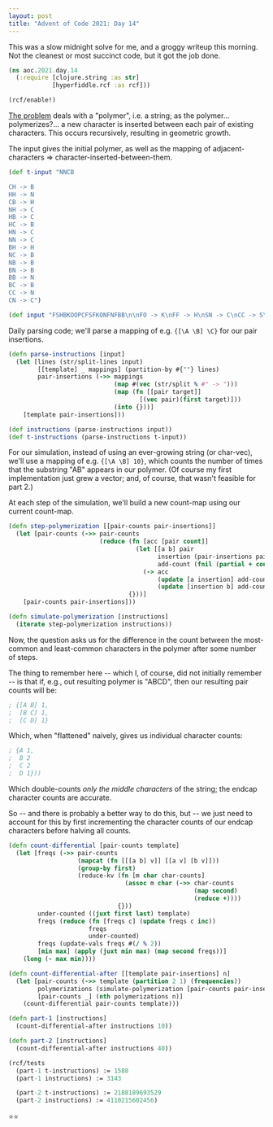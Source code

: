 ```yaml
---
layout: post
title: "Advent of Code 2021: Day 14"
---
```

This was a slow midnight solve for me, and a groggy writeup
this morning. Not the cleanest or most succinct code, but it
got the job done.
```clojure
(ns aoc.2021.day.14
  (:require [clojure.string :as str]
            [hyperfiddle.rcf :as rcf]))

(rcf/enable!)
```

[The problem](https://adventofcode.com/2021/day/14) deals with a "polymer", i.e.
a string; as the polymer... polymerizes?... a new character is inserted between each
pair of existing characters. This occurs recursively, resulting in geometric growth.

The input gives the initial polymer, as well as the mapping of adjacent-characters =>
character-inserted-between-them.
```clojure
(def t-input "NNCB

CH -> B
HH -> N
CB -> H
NH -> C
HB -> C
HC -> B
HN -> C
NN -> C
BH -> H
NC -> B
NB -> B
BN -> B
BB -> N
BC -> B
CC -> N
CN -> C")

(def input "FSHBKOOPCFSFKONFNFBB\n\nFO -> K\nFF -> H\nSN -> C\nCC -> S\nBB -> V\nFK -> H\nPC -> P\nPH -> N\nOB -> O\nPV -> C\nBH -> B\nHO -> C\nVF -> H\nHB -> O\nVO -> N\nHK -> N\nOF -> V\nPF -> C\nKS -> H\nKV -> F\nPO -> B\nBF -> P\nOO -> B\nPS -> S\nKC -> P\nBV -> K\nOC -> B\nSH -> C\nSF -> P\nNH -> C\nBS -> C\nVH -> F\nCH -> S\nBC -> B\nON -> K\nFH -> O\nHN -> O\nHS -> C\nKK -> V\nOK -> K\nVC -> H\nHV -> F\nFS -> H\nOV -> P\nHF -> F\nFB -> O\nCK -> O\nHP -> C\nNN -> V\nPP -> F\nFC -> O\nSK -> N\nFN -> K\nHH -> F\nBP -> O\nCP -> K\nVV -> S\nBO -> N\nKN -> S\nSB -> B\nSC -> H\nOS -> S\nCF -> K\nOP -> P\nCO -> C\nVK -> C\nNB -> K\nPB -> S\nFV -> B\nCS -> C\nHC -> P\nPK -> V\nBK -> P\nKF -> V\nNS -> P\nSO -> C\nCV -> P\nNP -> V\nVB -> F\nKO -> C\nKP -> F\nKH -> N\nVN -> S\nNO -> P\nNF -> K\nCB -> H\nVS -> V\nNK -> N\nKB -> C\nSV -> F\nNC -> H\nVP -> K\nPN -> H\nOH -> K\nCN -> N\nBN -> F\nNV -> K\nSP -> S\nSS -> K\nFP -> S\n")
```

Daily parsing code; we'll parse a mapping of e.g. `{[\A \B] \C}` for
our pair insertions.
```clojure
(defn parse-instructions [input]
  (let [lines (str/split-lines input)
        [[template] _ mappings] (partition-by #{""} lines)
        pair-insertions (->> mappings
                             (map #(vec (str/split % #" -> ")))
                             (map (fn [[pair target]]
                                    [(vec pair)(first target)]))
                             (into {}))]
    [template pair-insertions]))

(def instructions (parse-instructions input))
(def t-instructions (parse-instructions t-input))
```

For our simulation, instead of using an ever-growing string (or char-vec),
we'll use a mapping of e.g. `{[\A \B] 10}`, which counts the number of times
that the substring "AB" appears in our polymer. (Of course my first implementation
just grew a vector; and, of course, that wasn't feasible for part 2.)

At each step of the simulation, we'll build a new count-map using our current
count-map.
```clojure
(defn step-polymerization [[pair-counts pair-insertions]]
  (let [pair-counts (->> pair-counts
                         (reduce (fn [acc [pair count]]
                                   (let [[a b] pair
                                         insertion (pair-insertions pair)
                                         add-count (fnil (partial + count) 0)]
                                     (-> acc
                                         (update [a insertion] add-count)
                                         (update [insertion b] add-count))))
                                 {}))]
    [pair-counts pair-insertions]))

(defn simulate-polymerization [instructions]
  (iterate step-polymerization instructions))
```

Now, the question asks us for the difference in the count between
the most-common and least-common characters in the polymer after
some number of steps.

The thing to remember here -- which I, of course, did not initially
remember -- is that if, e.g., out resulting polymer is "ABCD", then
our resulting pair counts will be:
```clojure
; {[A B] 1,
;  [B C] 1,
;  [C D] 1}
```

Which, when "flattened" naively, gives us individual character counts:
```clojure
; {A 1,
;  B 2
;  C 2
;  D 1}))
```

Which double-counts *only the middle characters* of the string;
the endcap character counts are accurate.

So -- and there is probably a better way to do this, but --
we just need to account for this by first incrementing the
character counts of our endcap characters before halving
all counts.
```clojure
(defn count-differential [pair-counts template]
  (let [freqs (->> pair-counts
                   (mapcat (fn [[[a b] v]] [[a v] [b v]]))
                   (group-by first)
                   (reduce-kv (fn [m char char-counts]
                                (assoc m char (->> char-counts
                                                   (map second)
                                                   (reduce +))))
                              {}))
        under-counted ((juxt first last) template)
        freqs (reduce (fn [freqs c] (update freqs c inc))
                      freqs
                      under-counted)
        freqs (update-vals freqs #(/ % 2))
        [min max] (apply (juxt min max) (map second freqs))]
    (long (- max min))))

(defn count-differential-after [[template pair-insertions] n]
  (let [pair-counts (->> template (partition 2 1) (frequencies))
        polymerizations (simulate-polymerization [pair-counts pair-insertions])
        [pair-counts _] (nth polymerizations n)]
    (count-differential pair-counts template)))

(defn part-1 [instructions]
  (count-differential-after instructions 10))

(defn part-2 [instructions]
  (count-differential-after instructions 40))

(rcf/tests
  (part-1 t-instructions) := 1588
  (part-1 instructions) := 3143

  (part-2 t-instructions) := 2188189693529
  (part-2 instructions) := 4110215602456)
```

⭐️⭐️